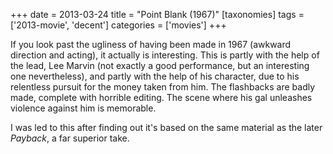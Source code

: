 +++
date = 2013-03-24
title = "Point Blank (1967)"
[taxonomies]
tags = ['2013-movie', 'decent']
categories = ['movies']
+++

If you look past the ugliness of having been made in 1967 (awkward
direction and acting), it actually is interesting. This is partly with
the help of the lead, Lee Marvin (not exactly a good performance, but an
interesting one nevertheless), and partly with the help of his
character, due to his relentless pursuit for the money taken from him.
The flashbacks are badly made, complete with horrible editing. The scene
where his gal unleashes violence against him is memorable.

I was led to this after finding out it's based on the same material as
the later *Payback*, a far superior take.
